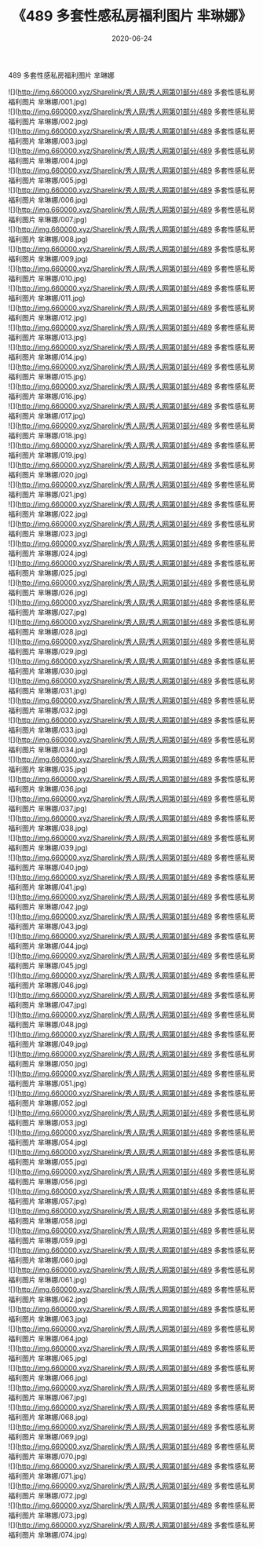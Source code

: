 ﻿---
layout: post
title:  《489 多套性感私房福利图片 芈琳娜》
date:   2020-06-24
img: http://img.660000.xyz/Sharelink/秀人网/秀人网第01部分/489 多套性感私房福利图片 芈琳娜/000.jpg
categories: [美女, 清纯, 唯美]
---

489 多套性感私房福利图片 芈琳娜

  ![](http://img.660000.xyz/Sharelink/秀人网/秀人网第01部分/489 多套性感私房福利图片 芈琳娜/001.jpg) <br> ![](http://img.660000.xyz/Sharelink/秀人网/秀人网第01部分/489 多套性感私房福利图片 芈琳娜/002.jpg) <br> ![](http://img.660000.xyz/Sharelink/秀人网/秀人网第01部分/489 多套性感私房福利图片 芈琳娜/003.jpg) <br> ![](http://img.660000.xyz/Sharelink/秀人网/秀人网第01部分/489 多套性感私房福利图片 芈琳娜/004.jpg) <br> ![](http://img.660000.xyz/Sharelink/秀人网/秀人网第01部分/489 多套性感私房福利图片 芈琳娜/005.jpg) <br> ![](http://img.660000.xyz/Sharelink/秀人网/秀人网第01部分/489 多套性感私房福利图片 芈琳娜/006.jpg) <br> ![](http://img.660000.xyz/Sharelink/秀人网/秀人网第01部分/489 多套性感私房福利图片 芈琳娜/007.jpg) <br> ![](http://img.660000.xyz/Sharelink/秀人网/秀人网第01部分/489 多套性感私房福利图片 芈琳娜/008.jpg) <br> ![](http://img.660000.xyz/Sharelink/秀人网/秀人网第01部分/489 多套性感私房福利图片 芈琳娜/009.jpg) <br> ![](http://img.660000.xyz/Sharelink/秀人网/秀人网第01部分/489 多套性感私房福利图片 芈琳娜/010.jpg) <br> ![](http://img.660000.xyz/Sharelink/秀人网/秀人网第01部分/489 多套性感私房福利图片 芈琳娜/011.jpg) <br> ![](http://img.660000.xyz/Sharelink/秀人网/秀人网第01部分/489 多套性感私房福利图片 芈琳娜/012.jpg) <br> ![](http://img.660000.xyz/Sharelink/秀人网/秀人网第01部分/489 多套性感私房福利图片 芈琳娜/013.jpg) <br> ![](http://img.660000.xyz/Sharelink/秀人网/秀人网第01部分/489 多套性感私房福利图片 芈琳娜/014.jpg) <br> ![](http://img.660000.xyz/Sharelink/秀人网/秀人网第01部分/489 多套性感私房福利图片 芈琳娜/015.jpg) <br> ![](http://img.660000.xyz/Sharelink/秀人网/秀人网第01部分/489 多套性感私房福利图片 芈琳娜/016.jpg) <br> ![](http://img.660000.xyz/Sharelink/秀人网/秀人网第01部分/489 多套性感私房福利图片 芈琳娜/017.jpg) <br> ![](http://img.660000.xyz/Sharelink/秀人网/秀人网第01部分/489 多套性感私房福利图片 芈琳娜/018.jpg) <br> ![](http://img.660000.xyz/Sharelink/秀人网/秀人网第01部分/489 多套性感私房福利图片 芈琳娜/019.jpg) <br> ![](http://img.660000.xyz/Sharelink/秀人网/秀人网第01部分/489 多套性感私房福利图片 芈琳娜/020.jpg) <br> ![](http://img.660000.xyz/Sharelink/秀人网/秀人网第01部分/489 多套性感私房福利图片 芈琳娜/021.jpg) <br> ![](http://img.660000.xyz/Sharelink/秀人网/秀人网第01部分/489 多套性感私房福利图片 芈琳娜/022.jpg) <br> ![](http://img.660000.xyz/Sharelink/秀人网/秀人网第01部分/489 多套性感私房福利图片 芈琳娜/023.jpg) <br> ![](http://img.660000.xyz/Sharelink/秀人网/秀人网第01部分/489 多套性感私房福利图片 芈琳娜/024.jpg) <br> ![](http://img.660000.xyz/Sharelink/秀人网/秀人网第01部分/489 多套性感私房福利图片 芈琳娜/025.jpg) <br> ![](http://img.660000.xyz/Sharelink/秀人网/秀人网第01部分/489 多套性感私房福利图片 芈琳娜/026.jpg) <br> ![](http://img.660000.xyz/Sharelink/秀人网/秀人网第01部分/489 多套性感私房福利图片 芈琳娜/027.jpg) <br> ![](http://img.660000.xyz/Sharelink/秀人网/秀人网第01部分/489 多套性感私房福利图片 芈琳娜/028.jpg) <br> ![](http://img.660000.xyz/Sharelink/秀人网/秀人网第01部分/489 多套性感私房福利图片 芈琳娜/029.jpg) <br> ![](http://img.660000.xyz/Sharelink/秀人网/秀人网第01部分/489 多套性感私房福利图片 芈琳娜/030.jpg) <br> ![](http://img.660000.xyz/Sharelink/秀人网/秀人网第01部分/489 多套性感私房福利图片 芈琳娜/031.jpg) <br> ![](http://img.660000.xyz/Sharelink/秀人网/秀人网第01部分/489 多套性感私房福利图片 芈琳娜/032.jpg) <br> ![](http://img.660000.xyz/Sharelink/秀人网/秀人网第01部分/489 多套性感私房福利图片 芈琳娜/033.jpg) <br> ![](http://img.660000.xyz/Sharelink/秀人网/秀人网第01部分/489 多套性感私房福利图片 芈琳娜/034.jpg) <br> ![](http://img.660000.xyz/Sharelink/秀人网/秀人网第01部分/489 多套性感私房福利图片 芈琳娜/035.jpg) <br> ![](http://img.660000.xyz/Sharelink/秀人网/秀人网第01部分/489 多套性感私房福利图片 芈琳娜/036.jpg) <br> ![](http://img.660000.xyz/Sharelink/秀人网/秀人网第01部分/489 多套性感私房福利图片 芈琳娜/037.jpg) <br> ![](http://img.660000.xyz/Sharelink/秀人网/秀人网第01部分/489 多套性感私房福利图片 芈琳娜/038.jpg) <br> ![](http://img.660000.xyz/Sharelink/秀人网/秀人网第01部分/489 多套性感私房福利图片 芈琳娜/039.jpg) <br> ![](http://img.660000.xyz/Sharelink/秀人网/秀人网第01部分/489 多套性感私房福利图片 芈琳娜/040.jpg) <br> ![](http://img.660000.xyz/Sharelink/秀人网/秀人网第01部分/489 多套性感私房福利图片 芈琳娜/041.jpg) <br> ![](http://img.660000.xyz/Sharelink/秀人网/秀人网第01部分/489 多套性感私房福利图片 芈琳娜/042.jpg) <br> ![](http://img.660000.xyz/Sharelink/秀人网/秀人网第01部分/489 多套性感私房福利图片 芈琳娜/043.jpg) <br> ![](http://img.660000.xyz/Sharelink/秀人网/秀人网第01部分/489 多套性感私房福利图片 芈琳娜/044.jpg) <br> ![](http://img.660000.xyz/Sharelink/秀人网/秀人网第01部分/489 多套性感私房福利图片 芈琳娜/045.jpg) <br> ![](http://img.660000.xyz/Sharelink/秀人网/秀人网第01部分/489 多套性感私房福利图片 芈琳娜/046.jpg) <br> ![](http://img.660000.xyz/Sharelink/秀人网/秀人网第01部分/489 多套性感私房福利图片 芈琳娜/047.jpg) <br> ![](http://img.660000.xyz/Sharelink/秀人网/秀人网第01部分/489 多套性感私房福利图片 芈琳娜/048.jpg) <br> ![](http://img.660000.xyz/Sharelink/秀人网/秀人网第01部分/489 多套性感私房福利图片 芈琳娜/049.jpg) <br> ![](http://img.660000.xyz/Sharelink/秀人网/秀人网第01部分/489 多套性感私房福利图片 芈琳娜/050.jpg) <br> ![](http://img.660000.xyz/Sharelink/秀人网/秀人网第01部分/489 多套性感私房福利图片 芈琳娜/051.jpg) <br> ![](http://img.660000.xyz/Sharelink/秀人网/秀人网第01部分/489 多套性感私房福利图片 芈琳娜/052.jpg) <br> ![](http://img.660000.xyz/Sharelink/秀人网/秀人网第01部分/489 多套性感私房福利图片 芈琳娜/053.jpg) <br> ![](http://img.660000.xyz/Sharelink/秀人网/秀人网第01部分/489 多套性感私房福利图片 芈琳娜/054.jpg) <br> ![](http://img.660000.xyz/Sharelink/秀人网/秀人网第01部分/489 多套性感私房福利图片 芈琳娜/055.jpg) <br> ![](http://img.660000.xyz/Sharelink/秀人网/秀人网第01部分/489 多套性感私房福利图片 芈琳娜/056.jpg) <br> ![](http://img.660000.xyz/Sharelink/秀人网/秀人网第01部分/489 多套性感私房福利图片 芈琳娜/057.jpg) <br> ![](http://img.660000.xyz/Sharelink/秀人网/秀人网第01部分/489 多套性感私房福利图片 芈琳娜/058.jpg) <br> ![](http://img.660000.xyz/Sharelink/秀人网/秀人网第01部分/489 多套性感私房福利图片 芈琳娜/059.jpg) <br> ![](http://img.660000.xyz/Sharelink/秀人网/秀人网第01部分/489 多套性感私房福利图片 芈琳娜/060.jpg) <br> ![](http://img.660000.xyz/Sharelink/秀人网/秀人网第01部分/489 多套性感私房福利图片 芈琳娜/061.jpg) <br> ![](http://img.660000.xyz/Sharelink/秀人网/秀人网第01部分/489 多套性感私房福利图片 芈琳娜/062.jpg) <br> ![](http://img.660000.xyz/Sharelink/秀人网/秀人网第01部分/489 多套性感私房福利图片 芈琳娜/063.jpg) <br> ![](http://img.660000.xyz/Sharelink/秀人网/秀人网第01部分/489 多套性感私房福利图片 芈琳娜/064.jpg) <br> ![](http://img.660000.xyz/Sharelink/秀人网/秀人网第01部分/489 多套性感私房福利图片 芈琳娜/065.jpg) <br> ![](http://img.660000.xyz/Sharelink/秀人网/秀人网第01部分/489 多套性感私房福利图片 芈琳娜/066.jpg) <br> ![](http://img.660000.xyz/Sharelink/秀人网/秀人网第01部分/489 多套性感私房福利图片 芈琳娜/067.jpg) <br> ![](http://img.660000.xyz/Sharelink/秀人网/秀人网第01部分/489 多套性感私房福利图片 芈琳娜/068.jpg) <br> ![](http://img.660000.xyz/Sharelink/秀人网/秀人网第01部分/489 多套性感私房福利图片 芈琳娜/069.jpg) <br> ![](http://img.660000.xyz/Sharelink/秀人网/秀人网第01部分/489 多套性感私房福利图片 芈琳娜/070.jpg) <br> ![](http://img.660000.xyz/Sharelink/秀人网/秀人网第01部分/489 多套性感私房福利图片 芈琳娜/071.jpg) <br> ![](http://img.660000.xyz/Sharelink/秀人网/秀人网第01部分/489 多套性感私房福利图片 芈琳娜/072.jpg) <br> ![](http://img.660000.xyz/Sharelink/秀人网/秀人网第01部分/489 多套性感私房福利图片 芈琳娜/073.jpg) <br> ![](http://img.660000.xyz/Sharelink/秀人网/秀人网第01部分/489 多套性感私房福利图片 芈琳娜/074.jpg) <br>